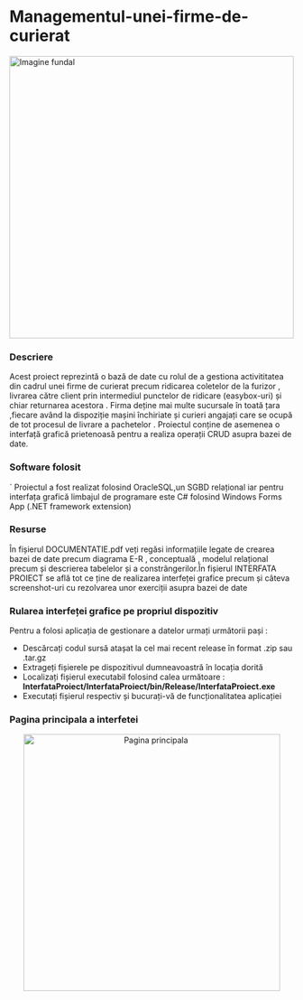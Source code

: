 # Managementul-unei-firme-de-curierat

<img src="https://github.com/user-attachments/assets/cc89db85-0e57-434e-88d4-7a70f9ab010c" alt="Imagine fundal" width=100% height=500px/>

### Descriere

Acest proiect reprezintă o bază de date cu rolul de a gestiona activititatea din cadrul unei firme de curierat precum ridicarea coletelor de la furizor , livrarea către client prin intermediul punctelor de ridicare (easybox-uri) și chiar returnarea acestora . Firma deține mai multe sucursale în toată țara ,fiecare având la dispoziție mașini închiriate și curieri angajați care se ocupă de tot procesul de livrare a pachetelor . Proiectul conține de asemenea o interfață grafică prietenoasă pentru a realiza operații CRUD asupra bazei de date. 

### Software folosit
`
Proiectul a fost realizat folosind OracleSQL,un SGBD relațional iar pentru interfața grafică limbajul de programare este C# folosind Windows Forms App (.NET framework extension)

### Resurse

În fișierul DOCUMENTATIE.pdf veți regăsi informațiile legate de crearea bazei de date precum diagrama E-R , conceptuală , modelul relațional precum și descrierea tabelelor și a constrângerilor.În fișierul INTERFATA PROIECT se află tot ce ține de realizarea interfeței grafice precum și câteva screenshot-uri cu rezolvarea unor exerciții asupra bazei de date

### Rularea interfeței grafice pe propriul dispozitiv

Pentru a folosi aplicația de gestionare a datelor urmați următorii pași :
* Descărcați codul sursă atașat la cel mai recent release în format .zip sau .tar.gz
* Extrageți fișierele pe dispozitivul dumneavoastră în locația dorită
* Localizați fișierul executabil folosind calea următoare : **InterfataProiect/InterfataProiect/bin/Release/InterfataProiect.exe**
* Executați fișierul respectiv și bucurați-vă de funcționalitatea aplicației

### Pagina principala a interfetei
<p align="center">
<img width="455" alt="Pagina principala" src="https://github.com/user-attachments/assets/709f6838-6e6f-4843-9199-3244907b4474" />
  
</p>

